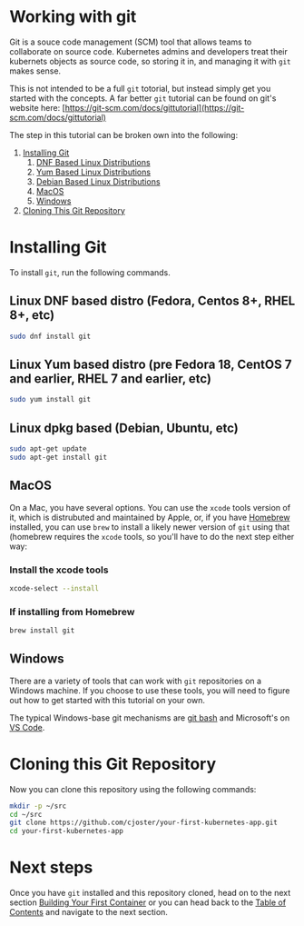 # Working with git

Git is a souce code management (SCM) tool that allows teams
to collaborate on source code. Kubernetes admins and developers
treat their kubernets objects as source code, so storing it in,
and managing it with `git` makes sense.

This is not intended to be a full `git` totorial, but instead
simply get you started with the concepts. A far better `git` tutorial
can be found on git's website here: [https://git-scm.com/docs/gittutorial](https://git-scm.com/docs/gittutorial)

The step in this tutorial can be broken own into the following:

1. [Installing Git](#installing-git)
    1. [DNF Based Linux Distributions](#installing-dnf)
    2. [Yum Based Linux Distributions](#installing-yum)
    3. [Debian Based Linux Distributions](#installing-deb)
    4. [MacOS](#installing-macos)
    5. [Windows](#installing-windows)
2. [Cloning This Git Repository](#cloning-git) 

# Installing Git

<a name="installing-git"></a>

To install `git`, run the following commands. 

## Linux DNF based distro (Fedora, Centos 8+, RHEL 8+, etc)

<a name="installing-dnf"></a>

```bash
sudo dnf install git
```
## Linux Yum based distro (pre Fedora 18, CentOS 7 and earlier, RHEL 7 and earlier, etc)

<a name="installing-yum"></a>

```bash
sudo yum install git
```

## Linux dpkg based (Debian, Ubuntu, etc)

<a name="installing-deb"></a>

```bash
sudo apt-get update
sudo apt-get install git
```

## MacOS

<a name="installing-macos"></a>

On a Mac, you have several options. You can use the `xcode` tools version of it,
which is distrubuted and maintained by Apple, or, if you have [Homebrew](https://docs.brew.sh/Installation)
installed, you can use `brew` to install a likely newer version of `git` using
that (homebrew requires the `xcode` tools, so you'll have to do the next step
either way:

### Install the xcode tools

```bash
xcode-select --install
```

### If installing from Homebrew

```bash
brew install git
```

## Windows

<a name="installing-windows"></a>

There are a variety of tools that can work with `git` repositories
on a Windows machine. If you choose to use these tools, you will
need to figure out how to get started with this tutorial on your
own.

The typical Windows-base git mechanisms are [git bash](https://git-scm.com/download/win)
and Microsoft's on [VS Code](https://code.visualstudio.com/download).

# Cloning this Git Repository

<a name="cloning-git"></a>

Now you can clone this repository using the following commands:

```bash
mkdir -p ~/src
cd ~/src
git clone https://github.com/cjoster/your-first-kubernetes-app.git
cd your-first-kubernetes-app
```

# Next steps

Once you have `git` installed and this repository cloned, head on to the next section [Building Your First Container](../02-Building-Your-First-Container)
or you can head back to the [Table of Contents](../../../) and navigate to the next section.
